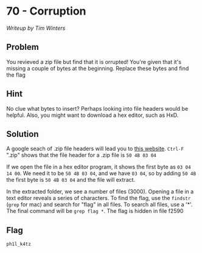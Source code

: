 # 70 - Corruption

*Writeup by Tim Winters*

## Problem
You revieved a zip file but find that it is orrupted! You're given that it's missing a couple of bytes at the beginning. Replace these bytes and find the flag
## Hint

No clue what bytes to insert? Perhaps looking into file headers would be helpful. Also, you might want to download a hex editor, such as HxD.

## Solution
A google seach of .zip file headers will lead you to [this website](http://www.garykessler.net/library/file_sigs.html). `Ctrl-F` ".zip" shows that the file header for a .zip file is `50 4B 03 04`

If we open the file in a hex editor program, it shows the first byte as `03 04 14 00`. We need it to be `50 4B 03 04`, and we have `03 04`, so by adding `50 4B` the first byte is `50 4B 03 04` and the file will extract.

In the extracted folder, we see a number of files (3000). Opening a file in a text editor reveals a series of characters. To find the flag, use the `findstr` (`grep` for mac) and search for "flag" in all files. To search all files, use a '*'. The final command will be `grep flag *`. The flag is hidden in file f2590

## Flag

`ph1l_k4tz`

